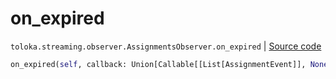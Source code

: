# on_expired
`toloka.streaming.observer.AssignmentsObserver.on_expired` | [Source code](https://github.com/Toloka/toloka-kit/blob/v0.1.24/src/streaming/observer.py#L384)

```python
on_expired(self, callback: Union[Callable[[List[AssignmentEvent]], None], Callable[[List[AssignmentEvent]], Awaitable[None]]])
```

